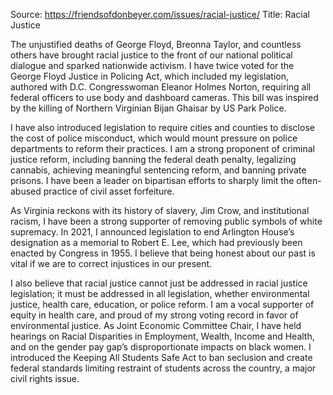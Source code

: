 Source: https://friendsofdonbeyer.com/issues/racial-justice/
Title:  Racial Justice


The unjustified deaths of George Floyd, Breonna Taylor, and countless others have brought racial justice to the front of our national political dialogue and sparked nationwide activism. I have twice voted for the George Floyd Justice in Policing Act, which included my legislation, authored with D.C. Congresswoman Eleanor Holmes Norton, requiring all federal officers to use body and dashboard cameras. This bill was inspired by the killing of Northern Virginian Bijan Ghaisar by US Park Police.

I have also introduced legislation to require cities and counties to disclose the cost of police misconduct, which would mount pressure on police departments to reform their practices. I am a strong proponent of criminal justice reform, including banning the federal death penalty, legalizing cannabis, achieving meaningful sentencing reform, and banning private prisons. I have been a leader on bipartisan efforts to sharply limit the often-abused practice of civil asset forfeiture.

As Virginia reckons with its history of slavery, Jim Crow, and institutional racism, I have been a strong supporter of removing public symbols of white supremacy. In 2021, I announced legislation to end Arlington House’s designation as a memorial to Robert E. Lee, which had previously been enacted by Congress in 1955. I believe that being honest about our past is vital if we are to correct injustices in our present.

I also believe that racial justice cannot just be addressed in racial justice legislation; it must be addressed in all legislation, whether environmental justice, health care, education, or police reform. I am a vocal supporter of equity in health care, and proud of my strong voting record in favor of environmental justice. As Joint Economic Committee Chair, I have held hearings on Racial Disparities in Employment, Wealth, Income and Health, and on the gender pay gap’s disproportionate impacts on black women. I introduced the Keeping All Students Safe Act to ban seclusion and create federal standards limiting restraint of students across the country, a major civil rights issue.

###
